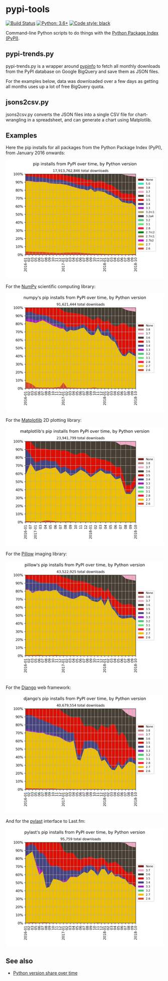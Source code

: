 # pypi-tools

[![Build Status](https://travis-ci.org/hugovk/pypi-tools.svg?branch=master)](https://travis-ci.org/hugovk/pypi-tools)
[![Python: 3.6+](https://img.shields.io/badge/python-3.6+-blue.svg)](https://www.python.org/downloads/)
[![Code style: black](https://img.shields.io/badge/code%20style-black-000000.svg)](https://github.com/ambv/black)

Command-line Python scripts to do things with the
[Python Package Index (PyPI)](https://pypi.org/).

## pypi-trends.py

pypi-trends.py is a wrapper around [pypinfo](https://github.com/ofek/pypinfo)
to fetch all monthly downloads from the PyPI database on Google BigQuery and
save them as JSON files.

For the examples below, data was downloaded over a few days as getting all
months uses up a lot of free BigQuery quota.

## jsons2csv.py

jsons2csv.py converts the JSON files into a single CSV file for chart-wrangling 
in a spreadsheet, and can generate a chart using Matplotlib.

## Examples

Here the pip installs for all packages from the Python Package Index (PyPI),
from January 2016 onwards:

![Chart showing pip installs for Python 3 increasing from under 10% to around 35%](data/pip-install-all.png)

For the [NumPy](https://github.com/numpy/numpy) scientific computing library:

!["Chart showing pip installs for Python 3 increasing from under 20% to around 55%"](data/pip-install-numpy.png)

For the [Matplotlib](https://github.com/matplotlib/matplotlib) 2D plotting library:

![](data/pip-install-matplotlib.png)

For the [Pillow](https://github.com/python-pillow/Pillow) imaging library:

!["Chart showing pip installs for Python 3 increasing from under 20% to around 55%"](data/pip-install-pillow.png)

For the [Django](https://github.com/python-pillow/Pillow) web framework:

!["Chart showing pip installs for Python 3 increasing from under 30% to around 65%"](data/pip-install-django.png)

And for the [pylast](https://github.com/pylast/pylast) interface to Last.fm:

!["Chart showing pip installs for Python 3 increasing from under 20% to over 50%"](data/pip-install-pylast.png)

## See also

* [Python version share over time](https://medium.com/@hugovk/python-version-share-over-time-cf4498822650)
